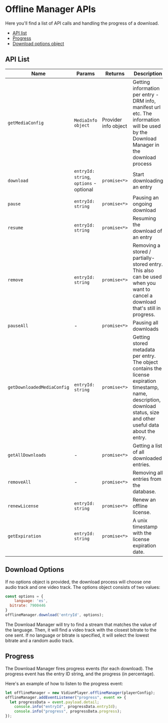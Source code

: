# Offline Manager APIs

Here you'll find a list of API calls and handling the progress of a download.

 - [API list](#API-list)
 - [Progress](#progress)
 - [Download options object](#download-options)

## API List

| Name | Params | Returns | Description |
|--|--|--|--|
|`getMediaConfig`|`MediaInfo object`|Provider info object|Getting information per entry - DRM info, manifest url etc. The information will be used by the Download Manager in the download process|
|`download` | `entryId: string`, `options` - optional| `promise<*>` | Start downloading an entry |
|`pause`|`entryId: string`|`promise<*>`| Pausing an ongoing download
|`resume`|`entryId: string`|`promise<*>`| Resuming the download of an entry
|`remove`|`entryId: string`|`promise<*>`| Removing a stored / partially-stored entry. This also can be used when you want to cancel a download that's still in progress.
|`pauseAll`|-|`promise<*>`| Pausing all downloads|
|`getDownloadedMediaConfig`|`entryId: string`|`promise<*>`|Getting stored metadata per entry. The object contains the license expiration timestamp, name, description, download status, size and other useful data about the entry.|
|`getAllDownloads`|-|`promise<*>`| Getting a list of all downloaded entries.|
|`removeAll`|-|`promise<*>`| Removing all entries from the database.|
|`renewLicense`|`entryId: string`|`promise<*>`| Renew an offline license.|
|`getExpiration`|`entryId: string`|`promise<*>`| A unix timestamp with the license expiration date.|

## Download Options

If no options object is provided, the download process will choose one audio track and one video track.
The options object consists of two values:
```javascript
const options = {
	language: 'es',
  bitrate: 7900446
}
offlineManager.download('entryId', options);
```
The Download Manager will try to find a stream that matches the value of the language. Then, it will find a video track with the closest bitrate to the one sent.
If no language or bitrate is specified, it will select the lowest bitrate and a random audio track.

## Progress

The Download Manager fires progress events (for each download). The progress event has the entry ID string, and the progress (in percentage).

Here's an example of how to listen to the progress event:
```javascript
let offlineManager = new VidiunPlayer.offlineManager(playerConfig);
offlineManager.addEventListener("progress", event => {
  let progressData = event.payload.detail;
	console.info("entryId", progressData.entryId);
	console.info("progress", progressData.progress);
});
```
